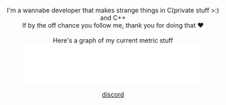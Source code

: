 <p align="center">
  <a>I'm a wannabe developer that makes strange things in C(private stuff >:) and C++</a><br>
  <a>If by the off chance you follow me, thank you for doing that ❤️</a><br><br>
    <a>Here's a graph of my current metric stuff</a><br>
<img align="center" src="/metrics.plugin.languages.indepth.svg" alt="Metrics" width="400"><br>
<br>
<a href="https://discord.com/users/836443801781927987">discord</a>
</p>
  <!--
**typingforfun/typingforfun** is a ✨ _special_ ✨ repository because its `README.md` (this file) appears on your GitHub profile.

Here are some ideas to get you started:

- 🔭 I’m currently working on ...
- 🌱 I’m currently learning ...
- 👯 I’m looking to collaborate on ...
- 🤔 I’m looking for help with ...
- 💬 Ask me about ...
- 📫 How to reach me: ...
- 😄 Pronouns: ...
- ⚡ Fun fact: ...
-->
